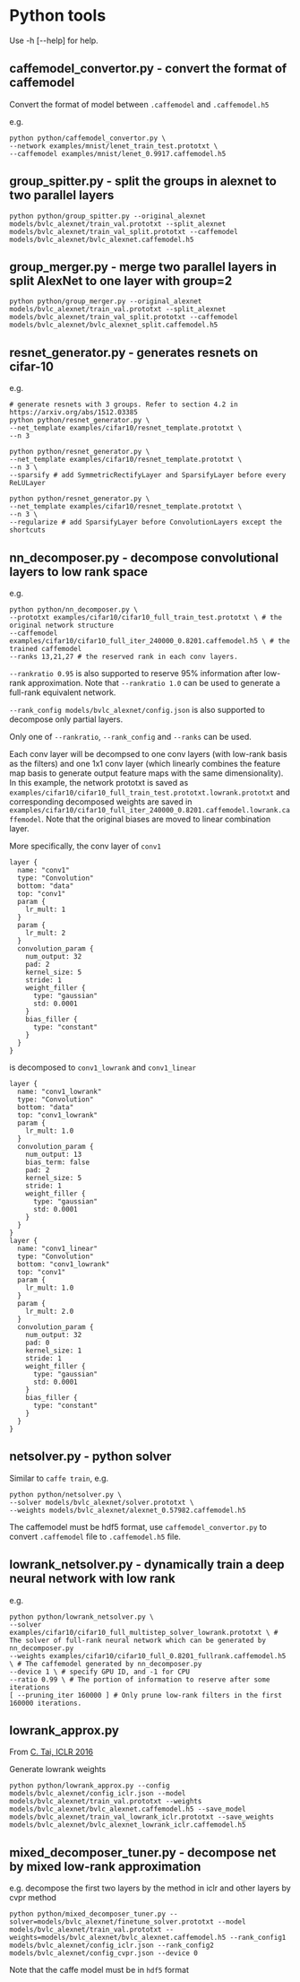 # Python tools
Use -h [--help] for help.

## caffemodel_convertor.py - convert the format of caffemodel 
Convert the format of model between `.caffemodel` and `.caffemodel.h5`

e.g.
```
python python/caffemodel_convertor.py \
--network examples/mnist/lenet_train_test.prototxt \
--caffemodel examples/mnist/lenet_0.9917.caffemodel.h5
```

## group_spitter.py - split the groups in alexnet to two parallel layers
```
python python/group_spitter.py --original_alexnet models/bvlc_alexnet/train_val.prototxt --split_alexnet models/bvlc_alexnet/train_val_split.prototxt --caffemodel models/bvlc_alexnet/bvlc_alexnet.caffemodel.h5
```

## group_merger.py - merge two parallel layers in split AlexNet to one layer with group=2
```
python python/group_merger.py --original_alexnet models/bvlc_alexnet/train_val.prototxt --split_alexnet models/bvlc_alexnet/train_val_split.prototxt --caffemodel models/bvlc_alexnet/bvlc_alexnet_split.caffemodel.h5
```

## resnet_generator.py - generates resnets on cifar-10

e.g.
```
# generate resnets with 3 groups. Refer to section 4.2 in https://arxiv.org/abs/1512.03385
python python/resnet_generator.py \
--net_template examples/cifar10/resnet_template.prototxt \
--n 3

python python/resnet_generator.py \
--net_template examples/cifar10/resnet_template.prototxt \
--n 3 \
--sparsify # add SymmetricRectifyLayer and SparsifyLayer before every ReLULayer

python python/resnet_generator.py \
--net_template examples/cifar10/resnet_template.prototxt \
--n 3 \
--regularize # add SparsifyLayer before ConvolutionLayers except the shortcuts
```

## nn_decomposer.py - decompose convolutional layers to low rank space
e.g.
```
python python/nn_decomposer.py \
--prototxt examples/cifar10/cifar10_full_train_test.prototxt \ # the original network structure
--caffemodel examples/cifar10/cifar10_full_iter_240000_0.8201.caffemodel.h5 \ # the trained caffemodel
--ranks 13,21,27 # the reserved rank in each conv layers.
```

`--rankratio 0.95` is also supported to reserve 95% information after low-rank approximation. Note that `--rankratio 1.0` can be used to generate a full-rank equivalent network.

`--rank_config models/bvlc_alexnet/config.json` is also supported to decompose only partial layers.

Only one of `--rankratio`, `--rank_config` and `--ranks` can be used.

Each conv layer will be decompsed to one conv layers (with low-rank basis as the filters) and one 1x1 conv layer (which linearly combines the feature map basis to generate output feature maps with the same dimensionality).
In this example, the network prototxt is saved as `examples/cifar10/cifar10_full_train_test.prototxt.lowrank.prototxt` and corresponding decomposed weights are saved in `examples/cifar10/cifar10_full_iter_240000_0.8201.caffemodel.lowrank.caffemodel`. Note that the original biases are moved to linear combination layer.

More specifically, the conv layer of `conv1`
```
layer {
  name: "conv1"
  type: "Convolution"
  bottom: "data"
  top: "conv1"
  param {
    lr_mult: 1
  }
  param {
    lr_mult: 2
  }
  convolution_param {
    num_output: 32
    pad: 2
    kernel_size: 5
    stride: 1
    weight_filler {
      type: "gaussian"
      std: 0.0001
    }
    bias_filler {
      type: "constant"
    }
  }
}
```
is decomposed to `conv1_lowrank` and `conv1_linear`
```
layer {
  name: "conv1_lowrank"
  type: "Convolution"
  bottom: "data"
  top: "conv1_lowrank"
  param {
    lr_mult: 1.0
  }
  convolution_param {
    num_output: 13
    bias_term: false
    pad: 2
    kernel_size: 5
    stride: 1
    weight_filler {
      type: "gaussian"
      std: 0.0001
    }
  }
}
layer {
  name: "conv1_linear"
  type: "Convolution"
  bottom: "conv1_lowrank"
  top: "conv1"
  param {
    lr_mult: 1.0
  }
  param {
    lr_mult: 2.0
  }
  convolution_param {
    num_output: 32
    pad: 0
    kernel_size: 1
    stride: 1
    weight_filler {
      type: "gaussian"
      std: 0.0001
    }
    bias_filler {
      type: "constant"
    }
  }
}
```

## netsolver.py - python solver 
Similar to `caffe train`, e.g.
```
python python/netsolver.py \
--solver models/bvlc_alexnet/solver.prototxt \
--weights models/bvlc_alexnet/alexnet_0.57982.caffemodel.h5
```
The caffemodel must be hdf5 format, use `caffemodel_convertor.py` to convert `.caffemodel` file to `.caffemodel.h5` file.

## lowrank_netsolver.py - dynamically train a deep neural network with low rank
e.g.
```
python python/lowrank_netsolver.py \
--solver examples/cifar10/cifar10_full_multistep_solver_lowrank.prototxt \ # The solver of full-rank neural network which can be generated by nn_decomposer.py
--weights examples/cifar10/cifar10_full_0.8201_fullrank.caffemodel.h5 \ # The caffemodel generated by nn_decomposer.py
--device 1 \ # specify GPU ID, and -1 for CPU
--ratio 0.99 \ # The portion of information to reserve after some iterations
[ --pruning_iter 160000 ] # Only prune low-rank filters in the first 160000 iterations.
```

## lowrank_approx.py
From [C. Tai, ICLR 2016](https://github.com/chengtaipu/lowrankcnn)

Generate lowrank weights
```
python python/lowrank_approx.py --config models/bvlc_alexnet/config_iclr.json --model models/bvlc_alexnet/train_val.prototxt --weights models/bvlc_alexnet/bvlc_alexnet.caffemodel.h5 --save_model models/bvlc_alexnet/train_val_lowrank_iclr.prototxt --save_weights models/bvlc_alexnet/bvlc_alexnet_lowrank_iclr.caffemodel.h5
```

## mixed_decomposer_tuner.py - decompose net by mixed low-rank approximation
e.g. decompose the first two layers by the method in iclr and other layers by cvpr method

```
python python/mixed_decomposer_tuner.py --solver=models/bvlc_alexnet/finetune_solver.prototxt --model models/bvlc_alexnet/train_val.prototxt --weights=models/bvlc_alexnet/bvlc_alexnet.caffemodel.h5 --rank_config1 models/bvlc_alexnet/config_iclr.json --rank_config2 models/bvlc_alexnet/config_cvpr.json --device 0
```
Note that the caffe model must be in `hdf5` format
